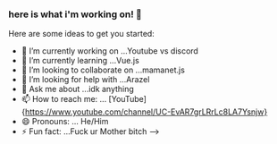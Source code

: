 ### here is what i'm working on! 👋

Here are some ideas to get you started:

- 🔭 I’m currently working on ...Youtube vs discord
- 🌱 I’m currently learning ...Vue.js
- 👯 I’m looking to collaborate on ...mamanet.js
- 🤔 I’m looking for help with ...Arazel
- 💬 Ask me about ...idk anything
- 📫 How to reach me: ... [YouTube]{https://www.youtube.com/channel/UC-EvAR7grLRrLc8LA7Ysnjw}
- 😄 Pronouns: ... He/Him
- ⚡ Fun fact: ...Fuck ur Mother bitch
-->
